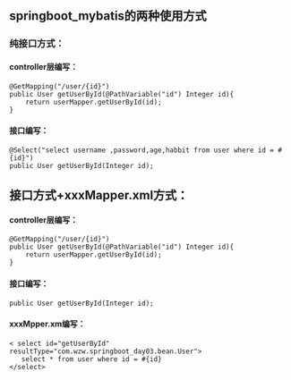 ## springboot_mybatis的两种使用方式

### 纯接口方式：

#### controller层编写：

    @GetMapping("/user/{id}")
    public User getUserById(@PathVariable("id") Integer id){
        return userMapper.getUserById(id);
    }
#### 接口编写：

    @Select("select username ,password,age,habbit from user where id = #{id}")
    public User getUserById(Integer id);



## 接口方式+xxxMapper.xml方式：

#### controller层编写：

```
@GetMapping("/user/{id}")
public User getUserById(@PathVariable("id") Integer id){
    return userMapper.getUserById(id);
}
```

####  接口编写：

```
public User getUserById(Integer id);
```

#### xxxMpper.xm编写：

    < select id="getUserById" resultType="com.wzw.springboot_day03.bean.User">
       select * from user where id = #{id}
    </select>
